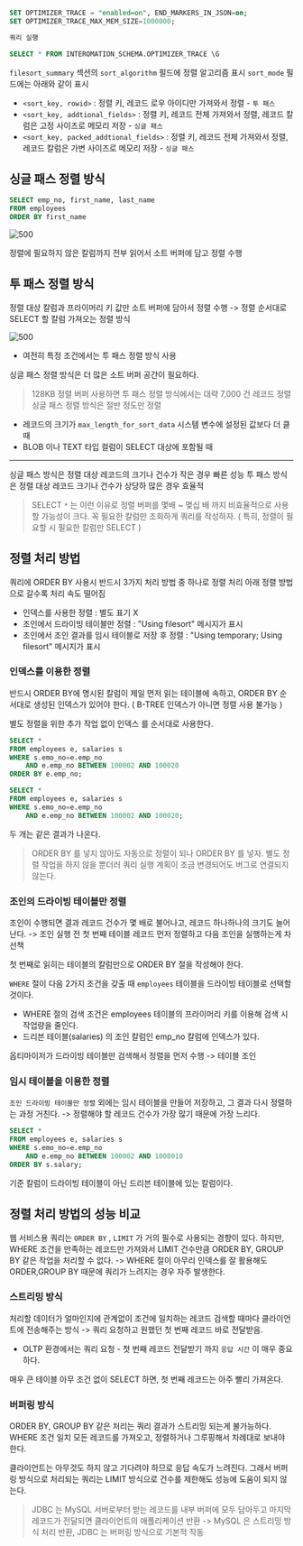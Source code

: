 
```sql
SET OPTIMIZER_TRACE = "enabled=on", END_MARKERS_IN_JSON=on;
SET OPTIMIZER_TRACE_MAX_MEM_SIZE=1000000;

쿼리 실행

SELECT * FROM INTEROMATION_SCHEMA.OPTIMIZER_TRACE \G
```

`filesort_summary` 섹션의 `sort_algorithm` 필드에 정렬 알고리즘 표시
`sort_mode` 필드에는 아래와 같이 표시
- `<sort_key, rowid>` : 정렬 키, 레코드 로우 아이디만 가져와서 정렬 - `투 패스`
- `<sort_key, addtional_fields>` : 정렬 키, 레코드 전체 가져와서 정렬, 레코드 칼럼은 고정 사이즈로 메모리 저장 - `싱글 패스`
- `<sort_key, packed_addtional_fields>` : 정렬 키, 레코드 전체 가져와서 정렬, 레코드 칼럼은 가변 사이즈로 메모리 저장 - `싱글 패스`

## 싱글 패스 정렬 방식

```sql
SELECT emp_no, first_name, last_name
FROM employees
ORDER BY first_name
```

![500](https://i.imgur.com/xIEYX2U.jpeg)

정렬에 필요하지 않은 칼럼까지 전부 읽어서 소트 버퍼에 담고 정렬 수행

## 투 패스 정렬 방식

정렬 대상 칼럼과 프라이머리 키 값만 소트 버퍼에 담아서 정렬 수행
-> 정렬 순서대로 SELECT 할 칼럼 가져오는 정렬 방식

![500](https://i.imgur.com/6A6ATuV.jpeg)

- 여전히 특정 조건에서는 투 패스 정렬 방식 사용

싱글 패스 정렬 방식은 더 많은 소트 버퍼 공간이 필요하다.
> 128KB 정렬 버퍼 사용하면
> 투 패스 정렬 방식에서는 대략 7,000 건 레코드 정렬
> 싱글 패스 정렬 방식은 절반 정도만 정렬

- 레코드의 크기가 `max_length_for_sort_data` 시스템 변수에 설정된 값보다 더 클 때
- BLOB 이나 TEXT 타입 컬럼이 SELECT 대상에 포함될 때

---

싱글 패스 방식은 정렬 대상 레코드의 크기나 건수가 작은 경우 빠른 성능
투 패스 방식은 정렬 대상 레코드 크기나 건수가 상당하 많은 경우 효율적

> SELECT `*` 는 이런 이유로 정렬 버퍼를 몇배 ~ 몇십 배 까지 비효율적으로 사용할 가능성이 크다.
> 꼭 필요한 칼럼만 조회하게 쿼리를 작성하자. ( 특히, 정렬이 필요할 시 필요한 칼럼만 SELECT )

## 정렬 처리 방법

쿼리에 ORDER BY 사용시 반드시 3가지 처리 방법 중 하나로 정렬 처리
아래 정렬 방법으로 갈수록 처리 속도 떨어짐

- 인덱스를 사용한 정렬 : 별도 표기 X
- 조인에서 드라이빙 테이블만 정렬 : "Using filesort" 메시지가 표시
- 조인에서 조인 결과를 임시 테이블로 저장 후 정렬 : "Using temporary; Using filesort" 메시지가 표시

### 인덱스를 이용한 정렬

반드시 ORDER BY에 명시된 칼럼이 제일 먼저 읽는 테이블에 속하고, ORDER BY 순서대로 생성된 인덱스가 있어야 한다.
( B-TREE 인덱스가 아니면 정렬 사용 불가능 )

별도 정렬을 위한 추가 작업 없이 인덱스 를 순서대로 사용한다.

```sql
SELECT *
FROM employees e, salaries s
WHERE s.emo_no=e.emp_no
	AND e.emp_no BETWEEN 100002 AND 100020
ORDER BY e.emp_no;

SELECT *
FROM employees e, salaries s
WHERE s.emo_no=e.emp_no
	AND e.emp_no BETWEEN 100002 AND 100020;
```

두 개는 같은 결과가 나온다.

> ORDER BY 를 넣지 않아도 자동으로 정렬이 되나 ORDER BY 를 넣자.
> 별도 정렬 작업을 하지 않을 뿐더러 쿼리 실행 계획이 조금 변경되어도 버그로 연결되지 않는다.

### 조인의 드라이빙 테이블만 정렬

조인이 수행되면 결과 레코드 건수가 몇 배로 불어나고, 레코드 하나하나의 크기도 늘어난다.
-> 조인 실행 전 첫 번째 테이블 레코드 먼저 정렬하고 다음 조인을 실행하는게 차선책

첫 번째로 읽히는 테이블의 칼럼만으로 ORDER BY 절을 작성해야 한다.

`WHERE` 절이 다음 2가지 조건을 갖출 때 `employees` 테이블을 드라이빙 테이블로 선택할 것이다.

- WHERE 절의 검색 조건은 employees 테이블의 프라이머리 키를 이용해 검색 시 작업량을 줄인다.
- 드리븐 테이블(salaries) 의 조인 칼럼인 emp_no 칼럼에 인덱스가 있다.

옵티마이저가 드라이빙 테이블만 검색해서 정렬을 먼저 수행 -> 테이블 조인

### 임시 테이블을 이용한 정렬

`조인 드라이빙 테이블만 정렬` 외에는 임시 테이블을 만들어 저장하고, 그 결과 다시 정렬하는 과정 거친다.
-> 정렬해야 할 레코드 건수가 가장 많기 때문에 가장 느리다.

```sql
SELECT *
FROM employees e, salaries s
WHERE s.emo_no=e.emp_no
	AND e.emp_no BETWEEN 100002 AND 1000010
ORDER BY s.salary;
```

기준 칼럼이 드라이빙 테이블이 아닌 드리븐 테이블에 있는 칼럼이다.

## 정렬 처리 방법의 성능 비교

웹 서비스용 쿼리는 `ORDER BY` , `LIMIT` 가 거의 필수로 사용되는 경향이 있다.
하지만, WHERE 조건을 만족하는 레코드만 가져와서 LIMIT 건수만큼 ORDER BY, GROUP BY 같은 작업을 처리할 수 없다.
-> WHERE 절이 아무리 인덱스를 잘 활용해도 ORDER,GROUP BY 때문에 쿼리가 느려지는 경우 자주 발생한다.

### 스트리밍 방식

처리할 데이터가 얼마인지에 관계없이 조건에 일치하는 레코드 검색할 때마다 클라이언트에 전송해주는 방식
-> 쿼리 요청하고 원했던 첫 번째 레코드 바로 전달받음.

- OLTP 환경에서는 쿼리 요청 - 첫 번째 레코드 전달받기 까지 `응답 시간` 이 매우 중요하다.

매우 큰 테이블 아무 조건 없이 SELECT 하면, 첫 번째 레코드는 아주 빨리 가져온다.

### 버퍼링 방식

ORDER BY, GROUP BY 같은 처리는 쿼리 결과가 스트리밍 되는게 불가능하다.
WHERE 조건 일치 모든 레코드를 가져오고, 정렬하거나 그루핑해서 차례대로 보내야 한다.

클라이언트는 아무것도 하지 않고 기다려야 하므로 응답 속도가 느려진다.
그래서 버퍼링 방식으로 처리되는 쿼리는 LIMIT 방식으로 건수를 제한해도 성능에 도움이 되지 않는다.

> JDBC 는 MySQL 서버로부터 받는 레코드를 내부 버퍼에 모두 담아두고
> 마지막 레코드가 전달되면 클라이언트의 애플리케이션 반환
>-> MySQL 은 스트리밍 방식 처리 반환, JDBC 는 버퍼링 방식으로 기본적 작동

